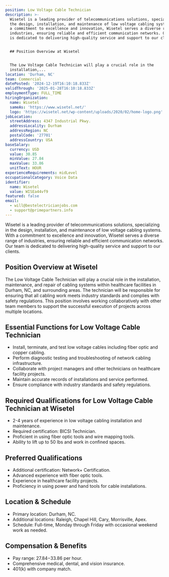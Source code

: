 ```yaml
---
position: Low Voltage Cable Technician
description: >-
  Wisetel is a leading provider of telecommunications solutions, specializing in
  the design, installation, and maintenance of low voltage cabling systems. With
  a commitment to excellence and innovation, Wisetel serves a diverse range of
  industries, ensuring reliable and efficient communication networks. Our team
  is dedicated to delivering high-quality service and support to our clients.


  ## Position Overview at Wisetel


  The Low Voltage Cable Technician will play a crucial role in the
  installation,...
location: 'Durham, NC'
team: Commercial
datePosted: '2024-12-19T16:10:18.833Z'
validThrough: '2025-01-28T16:10:18.833Z'
employmentType: FULL_TIME
hiringOrganization:
  name: Wisetel
  sameAs: 'https://www.wisetel.net/'
  logo: 'https://wisetel.net/wp-content/uploads/2020/02/home-logo.png'
jobLocation:
  streetAddress: 4347 Industrial Pkwy.
  addressLocality: Durham
  addressRegion: NC
  postalCode: '27701'
  addressCountry: USA
baseSalary:
  currency: USD
  value: 30.85
  minValue: 27.84
  maxValue: 33.86
  unitText: HOUR
experienceRequirements: midLevel
occupationalCategory: Voice Data
identifier:
  name: Wisetel
  value: WISEa44vf9
featured: false
email:
  - will@bestelectricianjobs.com
  - support@primepartners.info
---
```




Wisetel is a leading provider of telecommunications solutions, specializing in the design, installation, and maintenance of low voltage cabling systems. With a commitment to excellence and innovation, Wisetel serves a diverse range of industries, ensuring reliable and efficient communication networks. Our team is dedicated to delivering high-quality service and support to our clients.

## Position Overview at Wisetel

The Low Voltage Cable Technician will play a crucial role in the installation, maintenance, and repair of cabling systems within healthcare facilities in Durham, NC, and surrounding areas. The technician will be responsible for ensuring that all cabling work meets industry standards and complies with safety regulations. This position involves working collaboratively with other team members to support the successful execution of projects across multiple locations.

## Essential Functions for Low Voltage Cable Technician

- Install, terminate, and test low voltage cables including fiber optic and copper cabling.
- Perform diagnostic testing and troubleshooting of network cabling infrastructure.
- Collaborate with project managers and other technicians on healthcare facility projects.
- Maintain accurate records of installations and service performed.
- Ensure compliance with industry standards and safety regulations.

## Required Qualifications for Low Voltage Cable Technician at Wisetel

- 2-4 years of experience in low voltage cabling installation and maintenance.
- Required certification: BICSI Technician.
- Proficient in using fiber optic tools and wire mapping tools.
- Ability to lift up to 50 lbs and work in confined spaces.

## Preferred Qualifications

- Additional certification: Network+ Certification.
- Advanced experience with fiber optic tools.
- Experience in healthcare facility projects.
- Proficiency in using power and hand tools for cable installations.

## Location & Schedule

- Primary location: Durham, NC.
- Additional locations: Raleigh, Chapel Hill, Cary, Morrisville, Apex.
- Schedule: Full-time, Monday through Friday with occasional weekend work as needed.

## Compensation & Benefits

- Pay range: $27.84-$33.86 per hour.
- Comprehensive medical, dental, and vision insurance.
- 401(k) with company match.